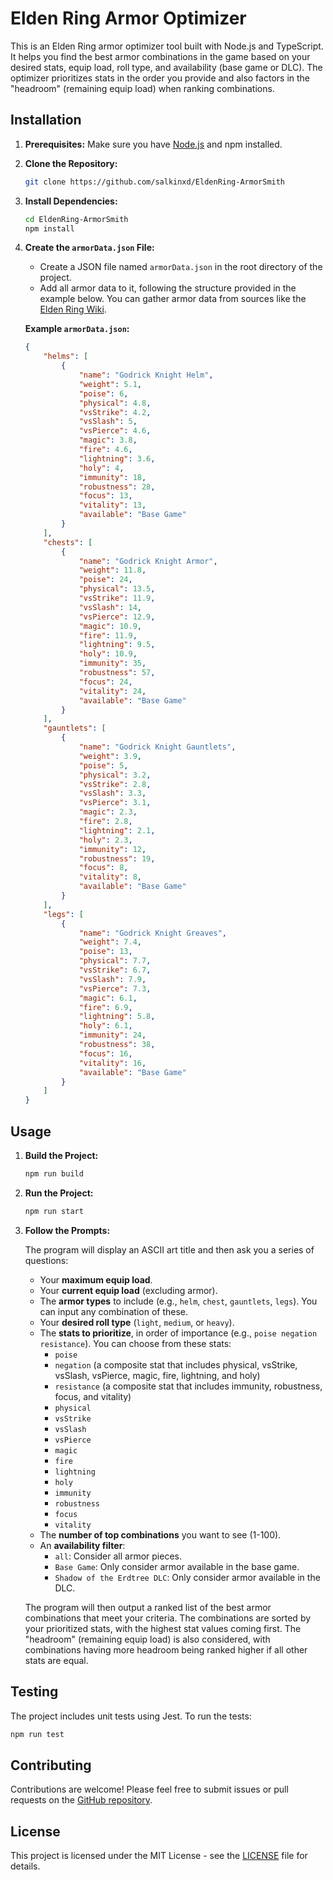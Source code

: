 # Elden Ring Armor Optimizer

This is an Elden Ring armor optimizer tool built with Node.js and TypeScript. It helps you find the best armor combinations in the game based on your desired stats, equip load, roll type, and availability (base game or DLC). The optimizer prioritizes stats in the order you provide and also factors in the "headroom" (remaining equip load) when ranking combinations.

## Installation

1. **Prerequisites:** Make sure you have [Node.js](https://nodejs.org/) and npm installed.
2. **Clone the Repository:**

    ```bash
    git clone https://github.com/salkinxd/EldenRing-ArmorSmith
    ```

3. **Install Dependencies:**

    ```bash
    cd EldenRing-ArmorSmith
    npm install
    ```

4. **Create the `armorData.json` File:**
    * Create a JSON file named `armorData.json` in the root directory of the project.
    * Add all armor data to it, following the structure provided in the example below. You can gather armor data from sources like the [Elden Ring Wiki](https://eldenring.wiki.fextralife.com/Armor).

    **Example `armorData.json`:**

    ```json
    {
        "helms": [
            {
                "name": "Godrick Knight Helm",
                "weight": 5.1,
                "poise": 6,
                "physical": 4.8,
                "vsStrike": 4.2,
                "vsSlash": 5,
                "vsPierce": 4.6,
                "magic": 3.8,
                "fire": 4.6,
                "lightning": 3.6,
                "holy": 4,
                "immunity": 18,
                "robustness": 28,
                "focus": 13,
                "vitality": 13,
                "available": "Base Game"
            }
        ],
        "chests": [
            {
                "name": "Godrick Knight Armor",
                "weight": 11.8,
                "poise": 24,
                "physical": 13.5,
                "vsStrike": 11.9,
                "vsSlash": 14,
                "vsPierce": 12.9,
                "magic": 10.9,
                "fire": 11.9,
                "lightning": 9.5,
                "holy": 10.9,
                "immunity": 35,
                "robustness": 57,
                "focus": 24,
                "vitality": 24,
                "available": "Base Game"
            }
        ],
        "gauntlets": [
            {
                "name": "Godrick Knight Gauntlets",
                "weight": 3.9,
                "poise": 5,
                "physical": 3.2,
                "vsStrike": 2.8,
                "vsSlash": 3.3,
                "vsPierce": 3.1,
                "magic": 2.3,
                "fire": 2.8,
                "lightning": 2.1,
                "holy": 2.3,
                "immunity": 12,
                "robustness": 19,
                "focus": 8,
                "vitality": 8,
                "available": "Base Game"
            }
        ],
        "legs": [
            {
                "name": "Godrick Knight Greaves",
                "weight": 7.4,
                "poise": 13,
                "physical": 7.7,
                "vsStrike": 6.7,
                "vsSlash": 7.9,
                "vsPierce": 7.3,
                "magic": 6.1,
                "fire": 6.9,
                "lightning": 5.8,
                "holy": 6.1,
                "immunity": 24,
                "robustness": 38,
                "focus": 16,
                "vitality": 16,
                "available": "Base Game"
            }
        ]
    }
    ```

## Usage

1. **Build the Project:**

    ```bash
    npm run build
    ```

2. **Run the Project:**

    ```bash
    npm run start
    ```

3. **Follow the Prompts:**

    The program will display an ASCII art title and then ask you a series of questions:

    * Your **maximum equip load**.
    * Your **current equip load** (excluding armor).
    * The **armor types** to include (e.g., `helm`, `chest`, `gauntlets`, `legs`). You can input any combination of these.
    * Your **desired roll type** (`light`, `medium`, or `heavy`).
    * The **stats to prioritize**, in order of importance (e.g., `poise negation resistance`). You can choose from these stats:
        * `poise`
        * `negation` (a composite stat that includes physical, vsStrike, vsSlash, vsPierce, magic, fire, lightning, and holy)
        * `resistance` (a composite stat that includes immunity, robustness, focus, and vitality)
        * `physical`
        * `vsStrike`
        * `vsSlash`
        * `vsPierce`
        * `magic`
        * `fire`
        * `lightning`
        * `holy`
        * `immunity`
        * `robustness`
        * `focus`
        * `vitality`
    * The **number of top combinations** you want to see (1-100).
    * An **availability filter**:
        * `all`: Consider all armor pieces.
        * `Base Game`: Only consider armor available in the base game.
        * `Shadow of the Erdtree DLC`: Only consider armor available in the DLC.

    The program will then output a ranked list of the best armor combinations that meet your criteria. The combinations are sorted by your prioritized stats, with the highest stat values coming first. The "headroom" (remaining equip load) is also considered, with combinations having more headroom being ranked higher if all other stats are equal.

## Testing

The project includes unit tests using Jest. To run the tests:

```bash
npm run test
```

## Contributing

Contributions are welcome! Please feel free to submit issues or pull requests on the [GitHub repository](https://github.com/salkinxd/EldenRing-ArmorSmith).

## License

This project is licensed under the MIT License - see the [LICENSE](./LICENSE) file for details.
